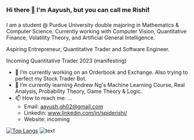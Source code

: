 ### Hi there 👋 I'm Aayush, but you can call me Rishi:exclamation:

I am a student @ Purdue University double majoring in Mathematics & Computer Science. Currently working with Computer Vision, Quantitative Finance, Volatility Theory, and Artificial General Intelligence.

Aspiring Entrepreneur, Quantitative Trader and Software Engineer.

Incoming Quantitative Trader 2023 (manifesting)


- 🔭 I’m currently working on an Orderbook and Exchange. Also trying to perfect my Stock Trader Bot.
- 🌱 I’m currently learning Andrew Ng's Machine Learning Course, Real Analysis, Probability Theory, Game Theory & Logic.
- 📫 How to reach me: ...
  - Email: aayush.gh02@gmail.com
  - Linkedin: www.linkedin.com/in/spiderishi/
  - Website: incoming

[![Top Langs](https://github-readme-stats.vercel.app/api/top-langs/?username=SpideR1sh1&layout=compact)](https://github.com/SpideR1sh1/github-readme-stats)
![text](https://github.com/SpideR1sh1/)

<!-- Here are some ideas to get you started:
- 🤔 I’m looking for help with ...
- 💬 Ask me about ...

- 😄 Pronouns: ...
- ⚡ Fun fact: ...



